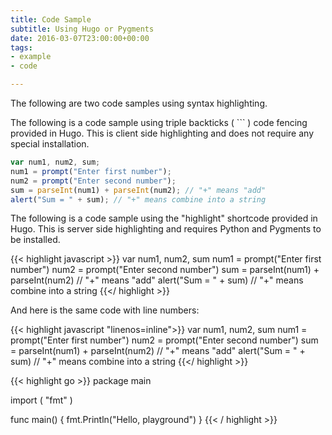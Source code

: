 ```yaml
---
title: Code Sample
subtitle: Using Hugo or Pygments
date: 2016-03-07T23:00:00+00:00
tags:
- example
- code

---
```

The following are two code samples using syntax highlighting.

<!--more-->

The following is a code sample using triple backticks ( ``` ) code fencing provided in Hugo. This is client side highlighting and does not require any special installation.

```javascript
var num1, num2, sum;
num1 = prompt("Enter first number");
num2 = prompt("Enter second number");
sum = parseInt(num1) + parseInt(num2); // "+" means "add"
alert("Sum = " + sum); // "+" means combine into a string
```

The following is a code sample using the "highlight" shortcode provided in Hugo. This is server side highlighting and requires Python and Pygments to be installed.

{{< highlight javascript >}}
var num1, num2, sum
num1 = prompt("Enter first number")
num2 = prompt("Enter second number")
sum = parseInt(num1) + parseInt(num2) // "+" means "add"
alert("Sum = " + sum) // "+" means combine into a string
{{</ highlight >}}

And here is the same code with line numbers:

{{< highlight javascript "linenos=inline">}}
var num1, num2, sum
num1 = prompt("Enter first number")
num2 = prompt("Enter second number")
sum = parseInt(num1) + parseInt(num2) // "+" means "add"
alert("Sum = " + sum) // "+" means combine into a string
{{</ highlight >}}

{{< highlight go  >}}
package main

import (
"fmt"
)

func main() {
fmt.Println("Hello, playground")
}
{{< / highlight >}}